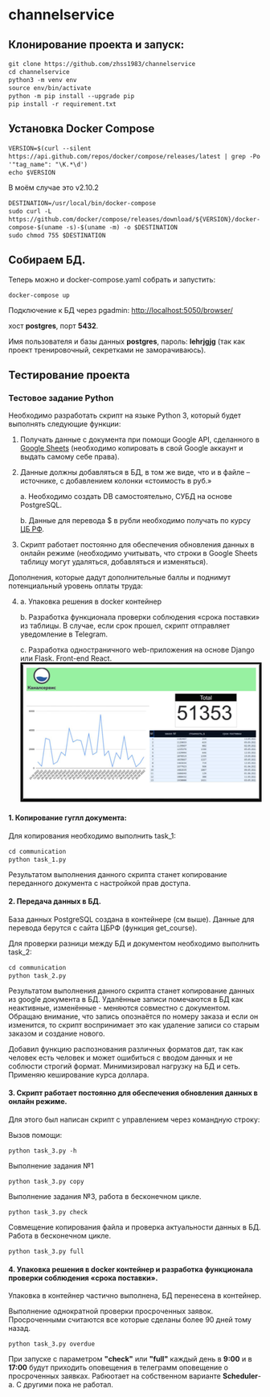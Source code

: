 # channelservice

## Клонирование проекта и запуск:

```/usr/bin/bash
git clone https://github.com/zhss1983/channelservice
cd channelservice
python3 -m venv env
source env/bin/activate
python -m pip install --upgrade pip
pip install -r requirement.txt
```

## Установка Docker Compose

```/usr/bin/bash
VERSION=$(curl --silent https://api.github.com/repos/docker/compose/releases/latest | grep -Po '"tag_name": "\K.*\d')
echo $VERSION
```

В моём случае это v2.10.2

```/usr/bin/bash
DESTINATION=/usr/local/bin/docker-compose
sudo curl -L https://github.com/docker/compose/releases/download/${VERSION}/docker-compose-$(uname -s)-$(uname -m) -o $DESTINATION
sudo chmod 755 $DESTINATION
```

## Собираем БД.

Теперь можно и docker-compose.yaml собрать и запустить:

```/usr/bin/bash
docker-compose up
```

Подключение к БД через pgadmin: [http://localhost:5050/browser/](http://localhost:5050/browser/)

хост **postgres**, порт **5432**.

Имя пользователя и базы данных **postgres**, пароль: **lehrjgjg** (так как проект тренировочный, секретками не заморачиваюсь).

## Тестирование проекта

### **Тестовое задание Python**

Необходимо разработать скрипт на языке Python 3, который будет выполнять следующие функции:

1. Получать данные с документа при помощи Google API, сделанного в [Google Sheets](https://docs.google.com/spreadsheets/d/1f-qZEX1k_3nj5cahOzntYAnvO4ignbyesVO7yuBdv_g/edit) (необходимо копировать в свой Google аккаунт и выдать самому себе права).
2. Данные должны добавляться в БД, в том же виде, что и в файле –источнике, с добавлением колонки «стоимость в руб.»

    a. Необходимо создать DB самостоятельно, СУБД на основе PostgreSQL.

    b. Данные для перевода $ в рубли необходимо получать по курсу [ЦБ РФ](https://www.cbr.ru/development/SXML/).

3. Скрипт работает постоянно для обеспечения обновления данных в онлайн режиме (необходимо учитывать, что строки в Google Sheets таблицу могут удаляться, добавляться и изменяться).

Дополнения, которые дадут дополнительные баллы и поднимут потенциальный уровень оплаты труда:

4. a. Упаковка решения в docker контейнер

    b. Разработка функционала проверки соблюдения «срока поставки» из таблицы. В случае, если срок прошел, скрипт отправляет уведомление в Telegram.

    c. Разработка одностраничного web-приложения на основе Django или Flask. Front-end React.
![img.png](img.png)

#### 1. Копирование гуглл документа:

Для копирования необходимо выполнить task_1:

```/usr/bin/bash
cd communication
python task_1.py
```

Результатом выполнения данного скрипта станет копирование переданного документа с настройкой прав доступа.

#### 2. Передача данных в БД.

База данных PostgreSQL создана в контейнере (см выше). Данные для перевода берутся с сайта ЦБРФ (функция get_course).

Для проверки разници между БД и документом необходимо выполнить task_2:

```/usr/bin/bash
cd communication
python task_2.py
```

Результатом выполнения данного скрипта станет копирование данных из google документа в БД. Удалённые записи помечаются в БД как неактивные, изменённые - меняются совместно с  документом. Обращаю внимание, что запись опознаётся по номеру заказа и если он изменится, то скрипт воспринимает это как удаление записи со старым заказом и создание нового.

Добавил функцию распознования различных форматов дат, так как человек есть человек и может ошибиться с вводом данных и не соблюсти строгий формат. Минимизировал нагрузку на БД и сеть. Применяю кеширование курса доллара.

#### 3. Скрипт работает постоянно для обеспечения обновления данных в онлайн режиме.

Для этого был написан скрипт с управлением через командную строку:

Вызов помощи:
```/usr/bin/bash
python task_3.py -h
```

Выполнение задания №1
```/usr/bin/bash
python task_3.py copy
```

Выполнение задания №3, работа в бесконечном цикле.
```/usr/bin/bash
python task_3.py check
```

Совмещение копирования файла и проверка актуальности данных в БД. Работа в бесконечном цикле.
```/usr/bin/bash
python task_3.py full
```

#### 4. Упаковка решения в docker контейнер и разработка функционала проверки соблюдения «срока поставки».

Упаковка в контейнер частично выполнена, БД перенесена в контейнер.

Выполнение однократной проверки просроченных заявок. Просроченными считаются все которые сделаны более 90 дней тому назад.
```/usr/bin/bash
python task_3.py overdue
```
При запуске с параметром **"check"** или **"full"** каждый день в **9:00** и в **17:00** будут приходить оповещения в телеграмм оповещение о просроченных заявках. Рабюотает на собственном варианте **Scheduler**-а. С другими пока не работал.
